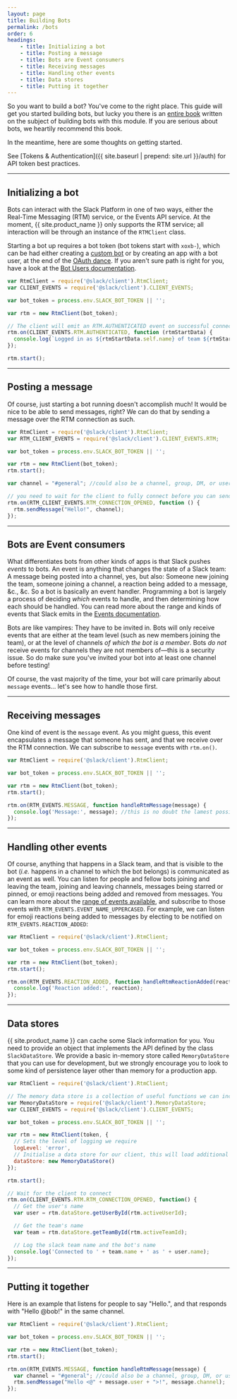 ```yaml
---
layout: page
title: Building Bots
permalink: /bots
order: 6
headings:
    - title: Initializing a bot
    - title: Posting a message
    - title: Bots are Event consumers
    - title: Receiving messages
    - title: Handling other events
    - title: Data stores
    - title: Putting it together
---
```


So you want to build a bot? You've come to the right place. This guide will get you started building
bots, but lucky you there is an [entire book](https://amzn.com/B01ENNEMBW) written on the subject of building bots with
this module. If you are serious about bots, we heartily recommend this book.

In the meantime, here are some thoughts on getting started.

See [Tokens & Authentication]({{ site.baseurl | prepend: site.url }}/auth) for API token best practices.

--------

## Initializing a bot

Bots can interact with the Slack Platform in one of two ways, either the Real-Time Messaging (RTM) service, or the
Events API service. At the moment, {{ site.product_name }} only supports the RTM service; all interaction will be
through an instance of the `RTMClient` class.

Starting a bot up requires a bot token (bot tokens start with `xoxb-`),
which can be had either creating a [custom bot](https://my.slack.com/apps/A0F7YS25R-bots) or by creating an app with a
bot user, at the end of the [OAuth dance](https://api.slack.com/docs/oauth). If you aren't sure path is right for you,
have a look at the [Bot Users documentation](https://api.slack.com/bot-users).

```js
var RtmClient = require('@slack/client').RtmClient;
var CLIENT_EVENTS = require('@slack/client').CLIENT_EVENTS;

var bot_token = process.env.SLACK_BOT_TOKEN || '';

var rtm = new RtmClient(bot_token);

// The client will emit an RTM.AUTHENTICATED event on successful connection, with the `rtm.start` payload if you want to cache it
rtm.on(CLIENT_EVENTS.RTM.AUTHENTICATED, function (rtmStartData) {
  console.log(`Logged in as ${rtmStartData.self.name} of team ${rtmStartData.team.name}, but not yet connected to a channel`);
});

rtm.start();
```

--------

## Posting a message

Of course, just starting a bot running doesn't accomplish much! It would be nice to be able to send messages, right? We
can do that by sending a message over the RTM connection as such.

```js
var RtmClient = require('@slack/client').RtmClient;
var RTM_CLIENT_EVENTS = require('@slack/client').CLIENT_EVENTS.RTM;

var bot_token = process.env.SLACK_BOT_TOKEN || '';

var rtm = new RtmClient(bot_token);
rtm.start();

var channel = "#general"; //could also be a channel, group, DM, or user ID (C1234), or a username (@don)

// you need to wait for the client to fully connect before you can send messages
rtm.on(RTM_CLIENT_EVENTS.RTM_CONNECTION_OPENED, function () {
  rtm.sendMessage("Hello!", channel);
});
```

--------

## Bots are Event consumers

What differentiates bots from other kinds of apps is that Slack pushes _events_ to bots. An event is anything that
changes the state of a Slack team: A message being posted into a channel, yes, but also: Someone new joining the team,
someone joining a channel, a reaction being added to a message, &c., &c. So a bot is basically an event handler.
Programming a bot is largely a process of deciding _which_ events to handle, and then determining how each should be
handled. You can read more about the range and kinds of events that Slack emits in the
[Events documentation](https://api.slack.com/events).

Bots are like vampires: They have to be invited in. Bots will only receive events that are either at the team level
(such as new members joining the team), or at the level of channels _of which the bot is a member_. Bots _do not_
receive events for channels they are not members of&mdash;this is a security issue. So do make sure you've invited your bot
into at least one channel before testing!

Of course, the vast majority of the time, your bot will care primarily about `message` events... let's see how to handle
those first.

--------

## Receiving messages

One kind of event is the `message` event. As you might guess, this event encapsulates a message that someone has sent,
and that we receive over the RTM connection. We can subscribe to `message` events with `rtm.on()`.

```js
var RtmClient = require('@slack/client').RtmClient;

var bot_token = process.env.SLACK_BOT_TOKEN || '';

var rtm = new RtmClient(bot_token);
rtm.start();

rtm.on(RTM_EVENTS.MESSAGE, function handleRtmMessage(message) {
  console.log('Message:', message); //this is no doubt the lamest possible message handler, but you get the idea
});
```

--------

## Handling other events

Of course, anything that happens in a Slack team, and that is visible to the bot (_i.e._ happens in a channel to which
the bot belongs) is communicated as an event as well. You can listen for people and fellow bots joining and leaving the
team, joining and leaving channels, messages being starred or pinned, or emoji reactions being added and removed from
messages. You can learn more about the [range of events available](https://api.slack.com/events), and subscribe to those
events with `RTM_EVENTS.EVENT_NAME_UPPERCASED`. For example, we can listen for emoji reactions being added to messages
by electing to be notified on `RTM_EVENTS.REACTION_ADDED`:

```js
var RtmClient = require('@slack/client').RtmClient;

var bot_token = process.env.SLACK_BOT_TOKEN || '';

var rtm = new RtmClient(bot_token);
rtm.start();

rtm.on(RTM_EVENTS.REACTION_ADDED, function handleRtmReactionAdded(reaction) {
  console.log('Reaction added:', reaction);
});
```

--------

## Data stores

{{ site.product_name }} can cache some Slack information for you. You need to provide an object that implements the API
defined by the class `SlackDataStore`. We provide a basic in-memory store called `MemoryDataStore` that you can use for
development, but we strongly encourage you to look to some kind of persistence layer other than memory for a production
app.

```js
var RtmClient = require('@slack/client').RtmClient;

// The memory data store is a collection of useful functions we can include in our RtmClient
var MemoryDataStore = require('@slack/client').MemoryDataStore;
var CLIENT_EVENTS = require('@slack/client').CLIENT_EVENTS;

var bot_token = process.env.SLACK_BOT_TOKEN || '';

var rtm = new RtmClient(token, {
  // Sets the level of logging we require
  logLevel: 'error',
  // Initialise a data store for our client, this will load additional helper functions for the storing and retrieval of data
  dataStore: new MemoryDataStore()
});

rtm.start();

// Wait for the client to connect
rtm.on(CLIENT_EVENTS.RTM.RTM_CONNECTION_OPENED, function() {
  // Get the user's name
  var user = rtm.dataStore.getUserById(rtm.activeUserId);

  // Get the team's name
  var team = rtm.dataStore.getTeamById(rtm.activeTeamId);

  // Log the slack team name and the bot's name
  console.log('Connected to ' + team.name + ' as ' + user.name);
});
```

--------

## Putting it together

Here is an example that listens for people to say "Hello.", and that responds with "Hello @bob!" in the same channel.

```js
var RtmClient = require('@slack/client').RtmClient;

var bot_token = process.env.SLACK_BOT_TOKEN || '';

var rtm = new RtmClient(bot_token);
rtm.start();

rtm.on(RTM_EVENTS.MESSAGE, function handleRtmMessage(message) {
  var channel = "#general"; //could also be a channel, group, DM, or user ID (C1234), or a username (@don)
  rtm.sendMessage("Hello <@" + message.user + ">!", message.channel);
});
```
